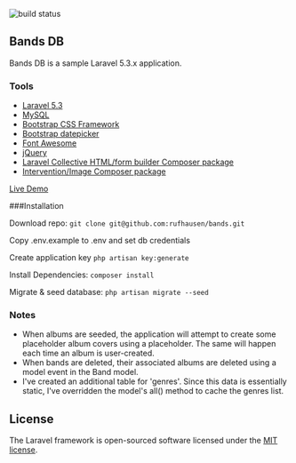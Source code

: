
![build status](http://ci.rufserver.com/build-status/image/1)

## Bands DB

Bands DB is a sample Laravel 5.3.x application.

### Tools
- [Laravel 5.3](https://laravel.com)
- [MySQL](https://www.mysql.com/)
- [Bootstrap CSS Framework](http://getbootstrap.com/)
- [Bootstrap datepicker](https://github.com/uxsolutions/bootstrap-datepicker)
- [Font Awesome](http://fontawesome.io/)
- [jQuery](http://jquery.com/)
- [Laravel Collective HTML/form builder Composer package](https://github.com/LaravelCollective)
- [Intervention/Image Composer package](https://github.com/Intervention/image)

[Live Demo](http://bands.rufserver.com)

###Installation

Download repo:
```git clone git@github.com:rufhausen/bands.git```

Copy .env.example to .env and set db credentials

Create application key
```php artisan key:generate```

Install Dependencies:
```composer install```

Migrate & seed database:
```php artisan migrate --seed```

### Notes
- When albums are seeded, the application will attempt to create some placeholder album covers using a placeholder. The same will happen each time an album is user-created.
- When bands are deleted, their associated albums are deleted using a model event in the Band model.
- I've created an additional table for 'genres'. Since this data is essentially static, I've overridden the model's all() method to cache the genres list.


## License

The Laravel framework is open-sourced software licensed under the [MIT license](http://opensource.org/licenses/MIT).
